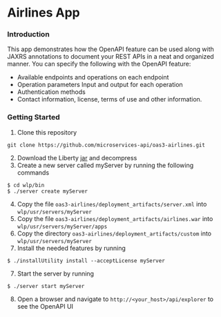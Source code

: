 # Airlines App

### Introduction

This app demonstrates how the OpenAPI feature can be used along with JAXRS annotations to document your REST APIs in a neat and organized manner. You can specify the following with the OpenAPI feature:

  - Available endpoints and operations on each endpoint 
  - Operation parameters Input and output for each operation
  - Authentication methods
  - Contact information, license, terms of use and other information.


### Getting Started
1. Clone this repository
```
git clone https://github.com/microservices-api/oas3-airlines.git
```
2. Download the Liberty [jar](https://developer.ibm.com/wasdev/downloads/liberty-profile-beta/) and decompress
3. Create a new server called myServer by running the following commands
```
$ cd wlp/bin
$ ./server create myServer
```
4. Copy the file `oas3-airlines/deployment_artifacts/server.xml` into `wlp/usr/servers/myServer`
5. Copy the file `oas3-airlines/deployment_artifacts/airlines.war` into `wlp/usr/servers/myServer/apps`
6. Copy the directory `oas3-airlines/deployment_artifacts/custom` into `wlp/usr/servers/myServer`
6. Install the needed features by running
```
$ ./installUtility install --acceptLicense myServer
```
7. Start the server by running 
```
$ ./server start myServer
```
8. Open a browser and navigate to `http://<your_host>/api/explorer` to see the OpenAPI UI

